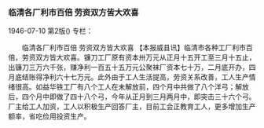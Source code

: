 ### 临清各厂利市百倍  劳资双方皆大欢喜

1946-07-10
第2版()
专栏：

　　临清各厂利市百倍
    劳资双方皆大欢喜
    【本报威县讯】临清市各种工厂利市百倍，劳资双方皆大欢喜。镰刀工厂原有资本卅万元从正月十五开工至三月十五止，出镰刀三万六千张，赚净利一百五十五万元公聚袜厂资本七十万，二月底开办，四月底结账得净利六十七万元。此外由于工人生活提高，劳资关系改善，工人生产情绪很高。如益华铁工厂有八个工人在未解放前，四个月中共做了八个洋弓；解放后，四个月中即做了四十八个弓，今年从正月到三月两月中，即突击三十六个弓。厂主给工人加资，工人以积极生产回答厂主，目前工会正教育工人，更多增加生产额率，省吃俭用投资生产。
